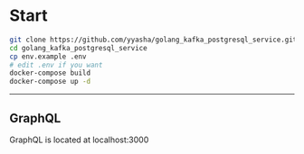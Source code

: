 # Start
```bash
git clone https://github.com/yyasha/golang_kafka_postgresql_service.git
cd golang_kafka_postgresql_service
cp env.example .env
# edit .env if you want
docker-compose build
docker-compose up -d
```
***
## GraphQL
GraphQL is located at localhost:3000
